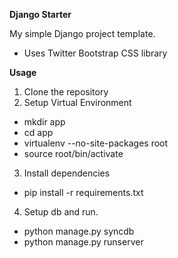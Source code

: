 **Django Starter**

My simple Django project template.

- Uses Twitter Bootstrap CSS library

**Usage**

1. Clone the repository
2. Setup Virtual Environment
- mkdir app
- cd app
- virtualenv --no-site-packages root
- source root/bin/activate
3. Install dependencies
- pip install -r requirements.txt
4. Setup db and run.
- python manage.py syncdb
- python manage.py runserver 
